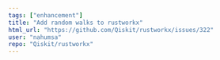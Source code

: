 ```yaml
---
tags: ["enhancement"]
title: "Add random walks to rustworkx"
html_url: "https://github.com/Qiskit/rustworkx/issues/322"
user: "nahumsa"
repo: "Qiskit/rustworkx"
---
```


